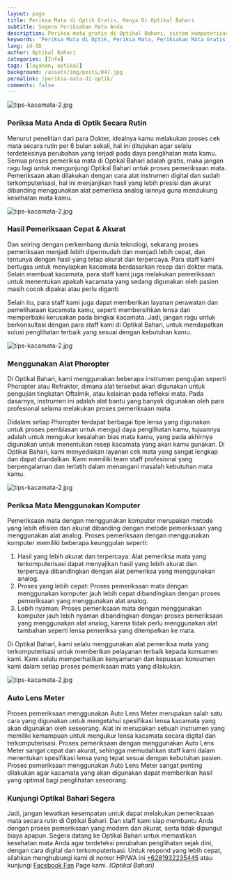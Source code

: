 ```yaml
---
layout: page
title: Periksa Mata di Optik Gratis, Hanya Di Optikal Bahari
subtitle: Segera Periksakan Mata Anda
description: Periksa mata gratis di Optikal Bahari, sistem komputerisasi hasil akurat, bergaransi, menerima KJP, cicilan 0%, tanpa credit card, tanpa bunga dan aman tanpa riba.
keywords: 'Periksa Mata di Optik, Periksa Mata, Periksakan Mata Gratis'
lang: id-ID
author: Optikal Bahari
categories: [Info]
tags: [layanan, optikal]
background: /assets/img/posts/047.jpg
permalink: /periksa-mata-di-optik/
comments: false
---
```


<div class="card-deck mb-3">
  <div class="card shadow p-3 mb-5 bg-white rounded">
    <img
      itemprop="image"
      src="{{"/assets/img/posts/periksa-mata/periksa-mata-gratis-optikal-bahari-14.jpg" | relative_url }}"
      class="card-img-top"
      title="Dapatkan Periksa Mata Gratis"
      alt="tips-kacamata-2.jpg">
    <div class="card-body">
      <h3 class="card-title">
        Periksa Mata Anda di Optik Secara Rutin
      </h3>
      <p class="card-text text-justify">
        Menurut penelitian dari para Dokter, idealnya kamu melakukan proses cek mata secara rutin per 6 bulan sekali, hal ini ditujukan agar selalu terdeteksinya perubahan yang terjadi pada daya penglihatan mata kamu. Semua proses pemeriksa mata di Optikal Bahari adalah gratis, maka jangan ragu lagi untuk mengunjungi Optikal Bahari untuk proses pemeriksaan mata. Pemeriksaan akan dilakukan dengan cara alat instrumen digital dan sudah terkomputerisasi, hal ini menjanjikan hasil yang lebih presisi dan akurat dibanding menggunakan alat pemeriksa analog lainnya guna mendukung kesehatan mata kamu.
      </p>
    </div>
  </div>
</div>

<div class="card-deck mb-3">
  <div class="card shadow p-3 mb-5 bg-white rounded">
    <img
      src="{{"/assets/img/posts/periksa-mata/periksa-mata-gratis-optikal-bahari-2.jpg" | relative_url }}"
      class="card-img-top"
      title="Hasil Pemeriksaan Cepat & Akurat"
      alt="tips-kacamata-2.jpg">
    <div class="card-body">
      <h3 class="card-title">
        Hasil Pemeriksaan Cepat & Akurat
      </h3>
      <p class="card-text text-justify">
        Dan seiring dengan perkembang dunia teknologi, sekarang proses pemeriksaan menjadi lebih dipermudah dan menjadi lebih cepat, dan tentunya dengan hasil yang tetap akurat dan terpercaya. Para staff kami bertugas untuk menyiapkan kacamata berdasarkan resep dari dokter mata. Selain membuat kacamata, para staff kami juga melakukan pemeriksaan untuk menentukan apakah kacamata yang sedang digunakan oleh pasien masih cocok dipakai atau perlu diganti.
      </p>
      <p class="card-text text-justify">
        Selain itu, para staff kami juga dapat memberikan layanan perawatan dan pemeliharaan kacamata kamu, seperti membersihkan lensa dan memperbaiki kerusakan pada bingkai kacamata. Jadi, jangan ragu untuk berkonsultasi dengan para staff kami di Optikal Bahari, untuk mendapatkan solusi penglihatan terbaik yang sesuai dengan kebutuhan kamu.
      </p>
    </div>
  </div>
</div>

<div class="card-deck mb-3">
  <div class="card shadow p-3 mb-5 bg-white rounded">
    <img
      src="{{"/assets/img/posts/periksa-mata/periksa-mata-gratis-optikal-bahari-12.jpg" | relative_url }}"
      class="card-img-top"
      title="Menggunakan Alat Phoropter"
      alt="tips-kacamata-2.jpg">
    <div class="card-body">
      <h3 class="card-title">
        Menggunakan Alat Phoropter
      </h3>
      <p class="card-text text-justify">
        Di Optikal Bahari, kami menggunakan beberapa instrumen pengujian seperti Phoropter atau Refraktor, dimana alat tersebut akan digunakan untuk pengujian tingkatan Oftalmik, atau kelainan pada refleksi mata. Pada dasarnya, instrumen ini adalah alat bantu yang banyak digunakan oleh para profesional selama melakukan proses pemeriksaan mata.
      </p>
      <p class="card-text text-justify">
        Didalam setiap Phoropter terdapat berbagai tipe lensa yang digunakan untuk proses pembiasan untuk menguji daya penglihatan kamu, tujuannya adalah untuk mengukur kesalahan bias mata kamu, yang  pada akhirnya digunakan untuk menentukan resep kacamata yang akan kamu gunakan. Di Optikal Bahari, kami menyediakan layanan cek mata yang sangat lengkap dan dapat diandalkan. Kami memiliki team staff profesional yang berpengalaman dan terlatih dalam menangani masalah kebutuhan mata kamu.
      </p>
    </div>
  </div>
</div>

<div class="card-deck mb-3">
  <div class="card shadow p-3 mb-5 bg-white rounded">
    <img
      src="{{"/assets/img/posts/periksa-mata/periksa-mata-gratis-optikal-bahari-10.jpg" | relative_url }}"
      class="card-img-top"
      alt="tips-kacamata-2.jpg">
    <div class="card-body">
      <h3 class="card-title">
        Periksa Mata Menggunakan Komputer
      </h3>
      <p class="card-text text-justify">
        Pemeriksaan mata dengan menggunakan komputer merupakan metode yang lebih efisien dan akurat dibanding dengan metode pemeriksaan yang menggunakan alat analog. Proses pemeriksaan dengan menggunakan komputer memiliki beberapa keunggulan seperti:
      </p>
      <ol>
        <li>
          Hasil yang lebih akurat dan terpercaya: Alat pemeriksa mata yang terkomputerisasi dapat menyajikan hasil yang lebih akurat dan terpercaya dibandingkan dengan alat pemeriksa yang menggunakan analog.
        </li>
        <li>
          Proses yang lebih cepat: Proses pemeriksaan mata dengan menggunakan komputer jauh lebih cepat dibandingkan dengan proses pemeriksaan yang menggunakan alat analog.
        </li>
        <li>
          Lebih nyaman: Proses pemeriksaan mata dengan menggunakan komputer jauh lebih nyaman dibandingkan dengan proses pemeriksaan yang menggunakan alat analog, karena tidak perlu menggunakan alat tambahan seperti lensa pemeriksa yang ditempelkan ke mata.
        </li>
      </ol>
      <p class="card-text text-justify">
        Di Optikal Bahari, kami selalu menggunakan alat pemeriksa mata yang terkomputerisasi untuk memberikan pelayanan terbaik kepada konsumen kami. Kami selalu memperhatikan kenyamanan dan kepuasan konsumen kami dalam setiap proses pemeriksaan mata yang dilakukan.
      </p>
    </div>
  </div>
</div>

<div class="card-deck mb-3">
  <div class="card shadow p-3 mb-5 bg-white rounded">
    <img
      src="{{"/assets/img/posts/periksa-mata/periksa-mata-gratis-optikal-bahari-11.jpg" | relative_url }}"
      class="card-img-top"
      alt="tips-kacamata-2.jpg">
    <div class="card-body">
      <h3 class="card-title">
        Auto Lens Meter
      </h3>
      <p class="card-text text-justify">
        Proses pemeriksaan menggunakan Auto Lens Meter merupakan salah satu cara yang digunakan untuk mengetahui spesifikasi lensa kacamata yang akan digunakan oleh seseorang. Alat ini merupakan sebuah instrumen yang memiliki kemampuan untuk mengukur lensa kacamata secara digital dan terkomputerisasi. Proses pemeriksaan dengan menggunakan Auto Lens Meter sangat cepat dan akurat, sehingga memudahkan staff kami dalam menentukan spesifikasi lensa yang tepat sesuai dengan kebutuhan pasien. Proses pemeriksaan menggunakan Auto Lens Meter sangat penting dilakukan agar kacamata yang akan digunakan dapat memberikan hasil yang optimal bagi penglihatan seseorang.
      </p>
      <h3 class="card-title">
        Kunjungi Optikal Bahari Segera
      </h3>
      <p class="card-text text-justify">
        Jadi, jangan lewatkan kesempatan untuk dapat melakukan pemeriksaan mata secara rutin di Optikal Bahari. Dan staff kami siap membantu Anda dengan proses pemeriksaan yang modern dan akurat, serta tidak dipungut biaya apapun. Segera datang ke Optikal Bahari untuk memastikan kesehatan mata Anda agar terdeteksi perubahan penglihatan sejak dini, dengan cara digital dan terkomputerisasi. Untuk respond yang lebih cepat, silahkan menghubungi kami di nomor HP/WA ini
        <a
          href="https://api.whatsapp.com/send?phone=6281932235445&text=Hallo%2C+saya+butuh+informasi+lebih+lanjut+mengenai+Optikal+Bahari"
          id="WhatsAppClick"
          class="WhatsAppCall"
          title="Call WhatsApp">+6281932235445</a>
        atau kunjungi
        <a
          href="https://www.facebook.com/optikalbahari"
          id="FBClick"
          title="Facebook Page Optikal Bahari"
          class="FacebookPage">Facebook Fan</a>
        Page kami.
        <em>(Optikal Bahari)</em>
      </p>
    </div>
  </div>
</div>